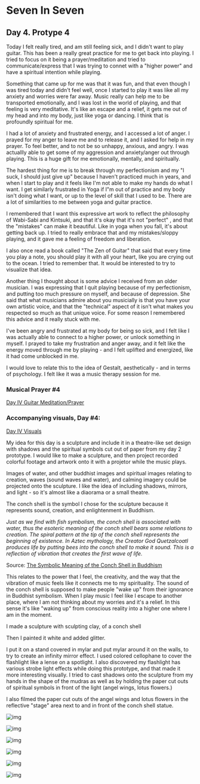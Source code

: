 # Seven In Seven 

## Day 4. Protype 4

Today I felt really tired, and am still feeling sick, and I didn't want to play guitar. This has been a really great practice for me to get back into playing. I tried to focus on it being a prayer/meditation and tried to communicate/express that I was trying to connet with a "higher power" and have a spiritual intention while playing. 

Something that came up for me was that it was fun, and that even though I was tired today and didn't feel well, once I started to play it was like all my anxiety and worries were far away. Music really can help me to be transported emotionally, and I was lost in the world of playing, and that feeling is very meditative. It's like an escape and a relief, it gets me out of my head and into my body, just like yoga or dancing. I think that is profoundly spiritual for me. 

I had a lot of anxiety and frustrated energy, and I accessed a lot of anger. I prayed for my anger to leave me and to release it, and I asked for help in my prayer. To feel better, and to not be so unhappy, anxious, and angry.  I was actuallly able to get some of my aggression and anxiety/anger out through playing. This is a huge gift for me emotionally, mentally, and spiritually. 

The hardest thing for me is to break through my perfectionism and my "I suck, I should just give up" because I haven't practiced much in years, and when I start to play and it feels like I'm not able to make my hands do what I want. I get similarly frustrated in Yoga if I"m out of practice and my body isn't doing what I want, or up to the level of skill that I used to be. There are a lot of similarities to me between yoga and guitar practice.

I remembered that I want this expressive art work to reflect the philosophy of Wabi-Sabi and Kintsuki, and that it's okay that it's not "perfect" , and that the "mistakes" can make it beautiful. Like in yoga when you fall, it's about getting back up. I tried to really embrace that and my mistakes/sloppy playing, and it gave me a feeling of freedom and liberation. 

I also once read a book called "The Zen of Guitar" that said that every time you play a note, you should play it with all your heart, like you are crying out to the ocean. I tried to remember that. It would be interested to try to visualize that idea. 

Another thing I thought about is some advice I received from an older musician. I was expressing that I quit playing because of my perfectionism, and putting too much pressure on myself, and because of depression. She said that what musicians admire about you musicially is that you have your own artistic voice, and that the "technical" aspect of it isn't what makes you respected so much as that unique voice. For some reason I remembered this advice and it really stuck with me.

I've been angry and frustrated at my body for being so sick, and I felt like I was actually able to connect to a higher power, or unlock something in myself. I prayed to take my frustration and anger away, and it felt like the energy moved through me by playing - and I felt uplifted and energized, like it had come unblocked in me. 

I would love to relate this to the idea of Gestalt, aesthetically - and in terms of psychology. I felt like it was a music therapy session for me. 


### Musical Prayer #4

[Day IV Guitar Meditation/Prayer](https://youtu.be/XiXVou4XeRg)

### Accompanying visuals, Day #4:

[Day IV Visuals]()

My idea for this day is a sculpture and include it in a theatre-like set design with shadows and the spiritual symbols cut out of paper from my day 2 prototype. I would like to make a sculpture, and then project recorded colorful footage and artwork onto it with a projetor while the music plays. 

Images of water, and other buddhist images and spiritual images relating to creation, waves (sound waves and water), and calming imagery could be projected onto the sculpture. I like the idea of including shadows, mirrors, and light - so it's almost like a diaorama or a small theatre. 

The conch shell is the symbol I chose for the sculpture because it represents sound, creation, and enlightenment in Buddhism.

*Just as we find with fish symbolism, the conch shell is associated with water, thus the esoteric meaning of the conch shell bears some relations to creation. The spiral pattern at the tip of the conch shell represents the beginning of existence. In Aztec mythology, the Creator God Quetzalcoatl produces life by putting bees into the conch shell to make it sound. This is a reflection of vibration that creates the first wave of life.* 

Source: [The Symbolic Meaning of the Conch Shell in Buddhism](https://mastermindcontent.co.uk/the-symbolic-meaning-of-the-conch-shell-in-buddhism/)

This relates to the power that I feel, the creativity, and the way that the vibration of music feels like it connects me to my spirituality. The sound of the conch shell is supposed to make people "wake up" from their ignorance in Buddhist symbolism. When I play music I feel like I escape to another place, where I am not thinking about my worries and it's a relief. In this sense it's like "waking up" from conscious reality into a higher one where I am in the moment.

I made a sculpture with sculpting clay, of a conch shell


Then I painted it white and added glitter.

I put it on a stand covered in mylar and put mylar around it on the walls, to try to create an infinity mirror effect. I used colored cellophane to cover the flashlight like a lense on a spotlight. I also discovered my flashlight has various strobe light effects while doing this prototype, and that made it more interesting visually. I tried to cast shadows onto the sculpture from my hands in the shape of the mudras as well as by holding the paper cut outs of spiritual symbols in front of the light (angel wings, lotus flowers.)

I also filmed the paper cut outs of the angel wings and lotus flowers in the reflective "stage" area next to and in front of the conch shell statue.

![img](IMG2/conch1.JPEG)

![img](IMG2/conch.JPEG)

![img](IMG2/p4.2.JPEG)

![img](IMG2/p4.3.JPEG)

![img](IMG2/p4.2.JPEG)

![img](IMG2/p4.JPEG)



















